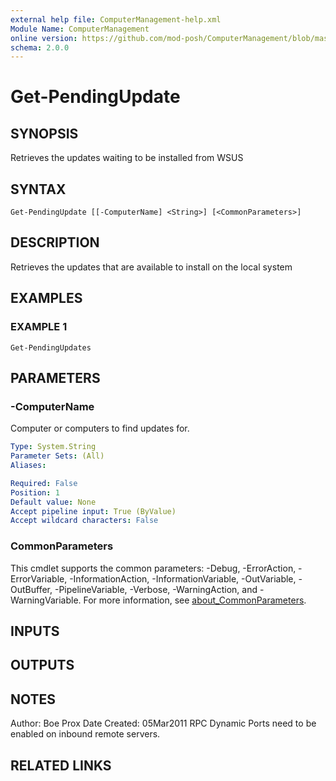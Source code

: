 ```yaml
---
external help file: ComputerManagement-help.xml
Module Name: ComputerManagement
online version: https://github.com/mod-posh/ComputerManagement/blob/master/docs/Get-PendingUpdate.md#get-pendingupdate
schema: 2.0.0
---
```


# Get-PendingUpdate

## SYNOPSIS
Retrieves the updates waiting to be installed from WSUS

## SYNTAX

```
Get-PendingUpdate [[-ComputerName] <String>] [<CommonParameters>]
```

## DESCRIPTION
Retrieves the updates that are available to install on the local system

## EXAMPLES

### EXAMPLE 1
```
Get-PendingUpdates
```

## PARAMETERS

### -ComputerName
Computer or computers to find updates for.

```yaml
Type: System.String
Parameter Sets: (All)
Aliases:

Required: False
Position: 1
Default value: None
Accept pipeline input: True (ByValue)
Accept wildcard characters: False
```

### CommonParameters
This cmdlet supports the common parameters: -Debug, -ErrorAction, -ErrorVariable, -InformationAction, -InformationVariable, -OutVariable, -OutBuffer, -PipelineVariable, -Verbose, -WarningAction, and -WarningVariable. For more information, see [about_CommonParameters](http://go.microsoft.com/fwlink/?LinkID=113216).

## INPUTS

## OUTPUTS

## NOTES
Author: Boe Prox
Date Created: 05Mar2011
RPC Dynamic Ports need to be enabled on inbound remote servers.

## RELATED LINKS
